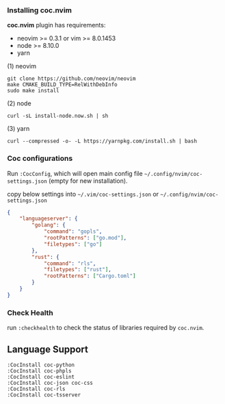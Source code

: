 
### Installing coc.nvim

**coc.nvim** plugin has requirements:

- neovim >= 0.3.1 or vim >= 8.0.1453
- node >= 8.10.0
- yarn


(1) neovim

```shell
git clone https://github.com/neovim/neovim
make CMAKE_BUILD_TYPE=RelWithDebInfo
sudo make install
```


(2) node

```shell
curl -sL install-node.now.sh | sh
```


(3) yarn

```shell
curl --compressed -o- -L https://yarnpkg.com/install.sh | bash
```


### Coc configurations

Run `:CocConfig`, which will open main config file `~/.config/nvim/coc-settings.json` (empty for new installation).


copy below settings into `~/.vim/coc-settings.json`
or `~/.config/nvim/coc-settings.json`

```json
{
    "languageserver": {
        "golang": {
            "command": "gopls",
            "rootPatterns": ["go.mod"],
            "filetypes": ["go"]
        },
        "rust": {
            "command": "rls",
            "filetypes": ["rust"],
            "rootPatterns": ["Cargo.toml"]
        }
    }
}
```


### Check Health

run `:checkhealth` to check the status of libraries required by `coc.nvim`.



## Language Support

```
:CocInstall coc-python
:CocInstall coc-phpls
:CocInstall coc-eslint
:CocInstall coc-json coc-css
:CocInstall coc-rls
:CocInstall coc-tsserver
```


